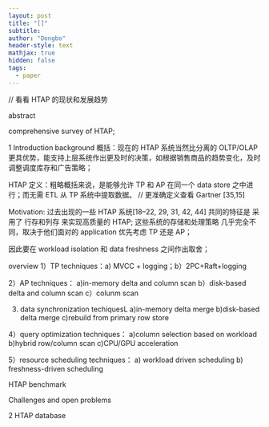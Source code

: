 ```yaml
---
layout: post
title: "[]"
subtitle: 
author: "Dongbo"
header-style: text
mathjax: true
hidden: false
tags:
  - paper
---
```


// 看看 HTAP 的现状和发展趋势

abstract

comprehensive survey of HTAP;


1 Introduction
background 概括：现在的 HTAP 系统当然比分离的 OLTP/OLAP 更具优势，能支持上层系统作出更及时的决策，如根据销售商品的趋势变化，及时调整调度库存和广告策略；

HTAP 定义：粗略概括来说，是能够允许 TP 和 AP 在同一个 data store 之中进行；而无需 ETL 从 TP 系统中提取数据。 // 更准确定义查看 Gartner \[35,15]

Motivation: 过去出现的一些 HTAP 系统\[18–22, 29, 31, 42, 44] 共同的特征是 采用了 行存和列存 来实现高质量的 HTAP; 这些系统的存储和处理策略 几乎完全不同，取决于他们面对的 application 优先考虑 TP 还是 AP；

因此要在 workload isolation 和 data freshness 之间作出取舍；


overview
1）TP techniques：a) MVCC + logging；b）2PC+Raft+logging

2）AP techniques：
  a)in-memory delta and column scan
  b）disk-based delta and column scan
  c）colunm scan

3) data synchronization techiquesL
  a)in-memory delta merge
  b)disk-based delta merge
  c)rebuild from primary row store

4）query optimization techniques：
  a)column selection based on workload
  b)hybrid row/column scan
  c)CPU/GPU acceleration

5）resource scheduling techniques：
  a) workload driven scheduling
  b) freshness-driven scheduling


HTAP benchmark

Challenges and open problems


2 HTAP database
